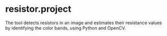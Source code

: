 # resistor.project
The tool detects resistors in an image and estimates their resistance values by identifying the color bands, using Python and OpenCV.
